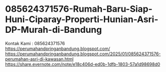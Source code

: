 # 085624371576-Rumah-Baru-Siap-Huni-Ciparay-Properti-Hunian-Asri-DP-Murah-di-Bandung
Kontak Kami : 085624371576  https://perumahandpringanbandung.blogspot.com/  https://perumahandpringanbandung.blogspot.com/2025/01/085624371576-perumahan-asri-di-kawasan.html  https://share.evernote.com/note/e18c406d-ed0b-1dfb-1803-57a1d98698d0
